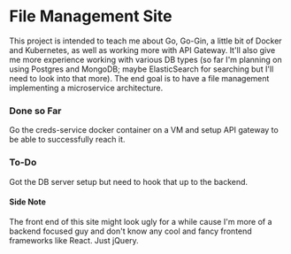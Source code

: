 # File Management Site
This project is intended to teach me about Go, Go-Gin, a little bit of Docker and Kubernetes, as well as working more with API Gateway. It'll also give me more experience working with various DB types (so far I'm planning on using Postgres and MongoDB; maybe ElasticSearch for searching but I'll need to look into that more). The end goal is to have a file management implementing a microservice architecture.

### Done so Far
Go the creds-service docker container on a VM and setup API gateway to be able to successfully reach it. 
### To-Do
Got the DB server setup but need to hook that up to the backend. 

#### Side Note
The front end of this site might look ugly for a while cause I'm more of a backend focused guy and don't know any cool and fancy frontend frameworks like React. Just jQuery.